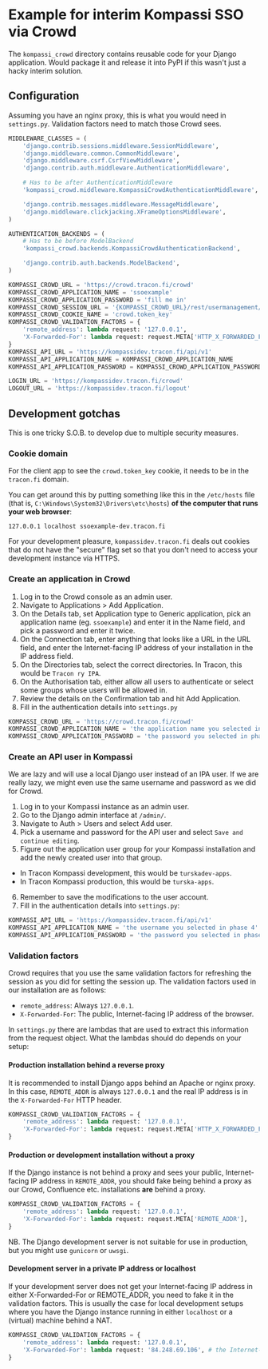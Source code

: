 # Example for interim Kompassi SSO via Crowd

The `kompassi_crowd` directory contains reusable code for your Django application. Would package it and release it into PyPI if this wasn't just a hacky interim solution.

## Configuration

Assuming you have an nginx proxy, this is what you would need in `settings.py`. Validation factors need to match those Crowd sees.

```python
MIDDLEWARE_CLASSES = (
    'django.contrib.sessions.middleware.SessionMiddleware',
    'django.middleware.common.CommonMiddleware',
    'django.middleware.csrf.CsrfViewMiddleware',
    'django.contrib.auth.middleware.AuthenticationMiddleware',

    # Has to be after AuthenticationMiddleware
    'kompassi_crowd.middleware.KompassiCrowdAuthenticationMiddleware',

    'django.contrib.messages.middleware.MessageMiddleware',
    'django.middleware.clickjacking.XFrameOptionsMiddleware',
)

AUTHENTICATION_BACKENDS = (
    # Has to be before ModelBackend
    'kompassi_crowd.backends.KompassiCrowdAuthenticationBackend',

    'django.contrib.auth.backends.ModelBackend',
)

KOMPASSI_CROWD_URL = 'https://crowd.tracon.fi/crowd'
KOMPASSI_CROWD_APPLICATION_NAME = 'ssoexample'
KOMPASSI_CROWD_APPLICATION_PASSWORD = 'fill me in'
KOMPASSI_CROWD_SESSION_URL = '{KOMPASSI_CROWD_URL}/rest/usermanagement/1/session'.format(**locals())
KOMPASSI_CROWD_COOKIE_NAME = 'crowd.token_key'
KOMPASSI_CROWD_VALIDATION_FACTORS = {
    'remote_address': lambda request: '127.0.0.1',
    'X-Forwarded-For': lambda request: request.META['HTTP_X_FORWARDED_FOR'],
}
KOMPASSI_API_URL = 'https://kompassidev.tracon.fi/api/v1'
KOMPASSI_API_APPLICATION_NAME = KOMPASSI_CROWD_APPLICATION_NAME
KOMPASSI_API_APPLICATION_PASSWORD = KOMPASSI_CROWD_APPLICATION_PASSWORD

LOGIN_URL = 'https://kompassidev.tracon.fi/crowd'
LOGOUT_URL = 'https://kompassidev.tracon.fi/logout'
```

## Development gotchas

This is one tricky S.O.B. to develop due to multiple security measures.

### Cookie domain

For the client app to see the `crowd.token_key` cookie, it needs to be in the `tracon.fi` domain.

You can get around this by putting something like this in the `/etc/hosts` file (that is, `C:\Windows\System32\Drivers\etc\hosts`) **of the computer that runs your web browser**:

    127.0.0.1 localhost ssoexample-dev.tracon.fi

For your development pleasure, `kompassidev.tracon.fi` deals out cookies that do not have the "secure" flag set so that you don't need to access your development instance via HTTPS.

### Create an application in Crowd

1. Log in to the Crowd console as an admin user.
2. Navigate to Applications > Add Application.
3. On the Details tab, set Application type to Generic application, pick an application name (eg. `ssoexample`) and enter it in the Name field, and pick a password and enter it twice.
4. On the Connection tab, enter anything that looks like a URL in the URL field, and enter the Internet-facing IP address of your installation in the IP address field.
5. On the Directories tab, select the correct directories. In Tracon, this would be `Tracon ry IPA`.
6. On the Authorisation tab, either allow all users to authenticate or select some groups whose users will be allowed in.
7. Review the details on the Confirmation tab and hit Add Application.
8. Fill in the authentication details into `settings.py`

```python
KOMPASSI_CROWD_URL = 'https://crowd.tracon.fi/crowd'
KOMPASSI_CROWD_APPLICATION_NAME = 'the application name you selected in phase 3'
KOMPASSI_CROWD_APPLICATION_PASSWORD = 'the password you selected in phase 3'
```

### Create an API user in Kompassi

We are lazy and will use a local Django user instead of an IPA user. If we are really lazy, we might even use the same username and password as we did for Crowd.

1. Log in to your Kompassi instance as an admin user.
2. Go to the Django admin interface at `/admin/`.
3. Navigate to Auth > Users and select Add user.
4. Pick a username and password for the API user and select `Save and continue editing`.
5. Figure out the application user group for your Kompassi installation and add the newly created user into that group.
  * In Tracon Kompassi development, this would be `turskadev-apps`.
  * In Tracon Kompassi production, this would be `turska-apps`.
6. Remember to save the modifications to the user account.
7. Fill in the authentication details into `settings.py`:

```python
KOMPASSI_API_URL = 'https://kompassidev.tracon.fi/api/v1'
KOMPASSI_API_APPLICATION_NAME = 'the username you selected in phase 4'
KOMPASSI_API_APPLICATION_PASSWORD = 'the password you selected in phase 4'
```

### Validation factors

Crowd requires that you use the same validation factors for refreshing the session as you did for setting the session up. The validation factors used in our installation are as follows:

* `remote_address`: Always `127.0.0.1`.
* `X-Forwarded-For`: The public, Internet-facing IP address of the browser.

In `settings.py` there are lambdas that are used to extract this information from the request object. What the lambdas should do depends on your setup:

#### Production installation behind a reverse proxy

It is recommended to install Django apps behind an Apache or nginx proxy. In this case, `REMOTE_ADDR` is always `127.0.0.1` and the real IP address is in the `X-Forwarded-For` HTTP header.

```python
KOMPASSI_CROWD_VALIDATION_FACTORS = {
    'remote_address': lambda request: '127.0.0.1',
    'X-Forwarded-For': lambda request: request.META['HTTP_X_FORWARDED_FOR'],
}
```

#### Production or development installation without a proxy

If the Django instance is not behind a proxy and sees your public, Internet-facing IP address in `REMOTE_ADDR`, you should fake being behind a proxy as our Crowd, Confluence etc. installations **are** behind a proxy.

```python
KOMPASSI_CROWD_VALIDATION_FACTORS = {
    'remote_address': lambda request: '127.0.0.1',
    'X-Forwarded-For': lambda request: request.META['REMOTE_ADDR'],
}
```

NB. The Django development server is not suitable for use in production, but you might use `gunicorn` or `uwsgi`.

#### Development server in a private IP address or localhost

If your development server does not get your Internet-facing IP address in either X-Forwarded-For or REMOTE_ADDR, you need to fake it in the validation factors. This is usually the case for local development setups where you have the Django instance running in either `localhost` or a (virtual) machine behind a NAT.

```python
KOMPASSI_CROWD_VALIDATION_FACTORS = {
    'remote_address': lambda request: '127.0.0.1',
    'X-Forwarded-For': lambda request: '84.248.69.106', # the Internet-facing IP address of your browser
}
```
